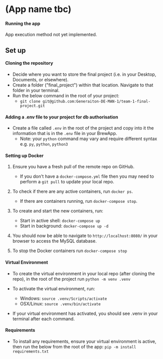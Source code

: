 # (App name tbc)

#### Running the app

App execution method not yet implemented.

## Set up

#### Cloning the repository

-   Decide where you want to store the final project (i.e. in your Desktop, Documents, or elsewhere). 
-   Create a folder ("final_project") within that location. Navigate to that folder in your terminal.
-   Run the below command in the root of your project:
    -   `git clone git@github.com:Generaiton-DE-MAN-1/team-1-final-project.git` 

#### Adding a .env file to your project for db authorisation

- Create a file called `.env` in the root of the project and copy into it the information that is in the `.env` file in your BrewApp.
    - Note: your `python` command may vary and require different syntax e.g. `py`, `python`, `python3`

#### Setting up Docker

1. Ensure you have a fresh pull of the remote repo on GitHub.
    -   If you don't have a `docker-compose.yml` file then you may need to perform a `git pull` to update your local repo.

2. To check if there are any active containers, run `docker ps`.
    - If there are containers running, run `docker-compose stop`.

3. To create and start the new containers, run:
    -   Start in active shell: `docker-compose up`
    -   Start in background: `docker-compose up -d`
    

4. You should now be able to navigate to `http://localhost:8080/` in your browser to access the MySQL database.

5. To stop the Docker containers run `docker-compose stop`

#### Virtual Environment

- To create the virtual environment in your local repo (after cloning the repo), in the root of the project run `python -m venv .venv`

- To activate the virtual environment, run:
    -   Windows: `source .venv/Scripts/activate`
    -   OSX/Linux: `source .venv/bin/activate`

- If your virtual environment has activated, you should see .venv in your terminal after each command.

#### Requirements

- To install any requirements, ensure your virtual environment is active, then run the below from the root of the app:
    `pip -m install requirements.txt`